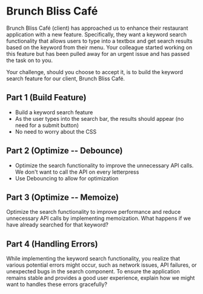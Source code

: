 # Brunch Bliss Café

Brunch Bliss Café (client) has approached us to enhance their restaurant application with a new feature. Specifically, they want a keyword search functionality that allows users to type into a textbox and get search results based on the keyword from their menu. Your colleague started working on this feature but has been pulled away for an urgent issue and has passed the task on to you.

Your challenge, should you choose to accept it, is to build the keyword search feature for our client, Brunch Bliss Café.

## Part 1 (Build Feature)

- Build a keyword search feature
- As the user types into the search bar, the results should appear (no need for a submit button)
- No need to worry about the CSS

## Part 2 (Optimize -- Debounce)

- Optimize the search functionality to improve the unnecessary API calls. We don't want to call the API on every letterpress
- Use Debouncing to allow for optimization

## Part 3 (Optimize -- Memoize)

Optimize the search functionality to improve performance and reduce unnecessary API calls by implementing memoization. What happens if we have already searched for that keyword?

## Part 4 (Handling Errors)

While implementing the keyword search functionality, you realize that various potential errors might occur, such as network issues, API failures, or unexpected bugs in the search component. To ensure the application remains stable and provides a good user experience, explain how we might want to handles these errors gracefully?
